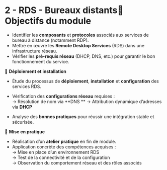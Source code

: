 # 2 - RDS - Bureaux distants🎯 **Objectifs du module**
- Identifier les **composants** et **protocoles** associés aux services de bureau à distance (notamment RDP).
- Mettre en œuvre les **Remote Desktop Services** (RDS) dans une infrastructure réseau.
- Vérifier les **pré-requis réseau** (DHCP, DNS, etc.) pour garantir le bon fonctionnement du service.



🔧 **Déploiement et installation**

- Étude du processus de **déploiement**, **installation** et **configuration** des services RDS.
- Vérification des **configurations réseau** requises :  
  → Résolution de nom via **DNS  **
  → Attribution dynamique d’adresses via **DHCP**

- Analyse des **bonnes pratiques** pour réussir une intégration stable et sécurisée.



🧪 **Mise en pratique**

- Réalisation d’un **atelier pratique** en fin de module.
- Application concrète des compétences acquises :  
  → Mise en place d’un environnement RDS  
  → Test de la connectivité et de la configuration  
  → Observation du comportement réseau et des rôles associés
